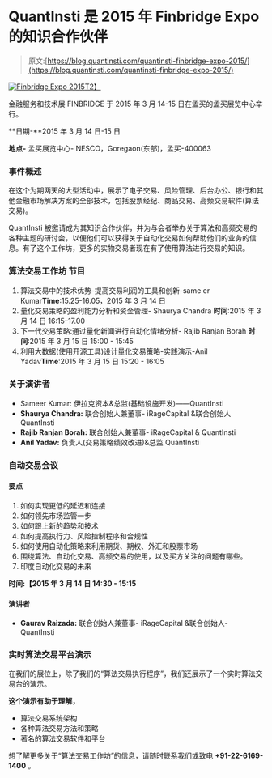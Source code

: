# QuantInsti 是 2015 年 Finbridge Expo 的知识合作伙伴

> 原文:[https://blog.quantinsti.com/quantinsti-finbridge-expo-2015/](https://blog.quantinsti.com/quantinsti-finbridge-expo-2015/)

[![Finbridge Expo 2015](../Images/589370c6727dae7c148f3b8a1c7d39ee.png)T2】](https://d1rwhvwstyk9gu.cloudfront.net/2015/03/finbridge-expo-2015.jpg)

金融服务和技术展 FINBRIDGE 于 2015 年 3 月 14-15 日在孟买的孟买展览中心举行。

**日期-**2015 年 3 月 14 日-15 日

**地点-** 孟买展览中心- NESCO，Goregaon(东部)，孟买-400063

### **事件概述**

在这个为期两天的大型活动中，展示了电子交易、风险管理、后台办公、银行和其他金融市场解决方案的全部技术，包括股票经纪、商品交易、高频交易软件(算法交易)。

QuantInsti 被邀请成为其知识合作伙伴，并为与会者举办关于算法和高频交易的各种主题的研讨会，以便他们可以获得关于自动化交易如何帮助他们的业务的信息。有了这个工作坊，更多的实物交易者现在有了使用算法进行交易的知识。

### **算法交易工作坊** **节目**

1.  算法交易中的技术优势-提高交易利润的工具和创新-same er Kumar**Time**:15.25-16.05，2015 年 3 月 14 日
2.  量化交易策略的盈利能力分析和资金管理- Shaurya Chandra **时间**:2015 年 3 月 14 日 16:15–17.00
3.  下一代交易策略:通过量化新闻进行自动化情绪分析- Rajib Ranjan Borah **时间**:2015 年 3 月 15 日 15:00 - 15:45
4.  利用大数据(使用开源工具)设计量化交易策略-实践演示-Anil Yadav**Time**:2015 年 3 月 15 日 15:20 - 16:05

### **关于演讲者**

*   Sameer Kumar: 伊拉克资本&总监(基础设施开发)——QuantInsti
*   **Shaurya Chandra:** 联合创始人兼董事- iRageCapital &联合创始人 QuantInsti
*   **Rajib Ranjan Borah:** 联合创始人兼董事- iRageCapital & QuantInsti
*   **Anil Yadav:** 负责人(交易策略绩效改进)&总监 QuantInsti

### **自动交易会议**

#### **要点**

1.  如何实现更低的延迟和连接
2.  如何领先市场监管一步
3.  如何跟上新的趋势和技术
4.  如何提高执行力、风险控制程序和合规性
5.  如何使用自动化策略来利用期货、期权、外汇和股票市场
6.  围绕算法、自动化交易、高频交易的使用，以及买方关注的问题有哪些。
7.  印度自动化交易的未来

**时间:【2015 年 3 月 14 日 14:30 - 15:15**

#### **演讲者**

*   **Gaurav Raizada:** 联合创始人兼董事- iRageCapital &联合创始人- QuantInsti

### **实时算法交易平台演示**

在我们的展位上，除了我们的“算法交易执行程序”，我们还展示了一个实时算法交易台的演示。

**这个演示有助于理解，**

*   算法交易系统架构
*   各种算法交易方法和策略
*   著名的算法交易软件和平台

想了解更多关于“算法交易工作坊”的信息，请随时[联系我们](https://www.quantinsti.com/contact-us.php)或致电 **+91-22-6169-1400** 。